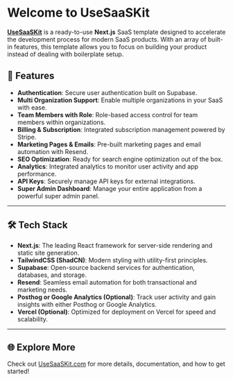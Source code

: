 # Welcome to UseSaaSKit

[**UseSaaSKit**](https://usesaaskit.com) is a ready-to-use **Next.js** SaaS template designed to accelerate the development process for modern SaaS products. With an array of built-in features, this template allows you to focus on building your product instead of dealing with boilerplate setup.

## 🚀 Features

- **Authentication**: Secure user authentication built on Supabase.
- **Multi Organization Support**: Enable multiple organizations in your SaaS with ease.
- **Team Members with Role**: Role-based access control for team members within organizations.
- **Billing & Subscription**: Integrated subscription management powered by Stripe.
- **Marketing Pages & Emails**: Pre-built marketing pages and email automation with Resend.
- **SEO Optimization**: Ready for search engine optimization out of the box.
- **Analytics**: Integrated analytics to monitor user activity and app performance.
- **API Keys**: Securely manage API keys for external integrations.
- **Super Admin Dashboard**: Manage your entire application from a powerful super admin panel.

---

## 🛠️ Tech Stack

- **Next.js**: The leading React framework for server-side rendering and static site generation.
- **TailwindCSS (ShadCN)**: Modern styling with utility-first principles.
- **Supabase**: Open-source backend services for authentication, databases, and storage.
- **Resend**: Seamless email automation for both transactional and marketing needs.
- **Posthog or Google Analytics (Optional)**: Track user activity and gain insights with either Posthog or Google Analytics.
- **Vercel (Optional)**: Optimized for deployment on Vercel for speed and scalability.

---

## 🌐 Explore More

Check out [UseSaaSKit.com](https://usesaaskit.com) for more details, documentation, and how to get started!
